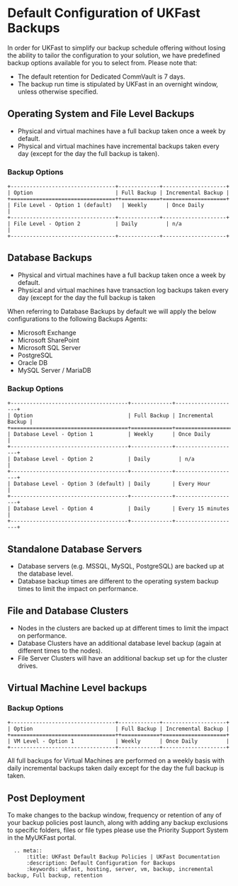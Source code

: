 # Default Configuration of UKFast Backups

In order for UKFast to simplify our backup schedule offering without losing the ability to tailor the configuration to your solution, we have predefined backup options available for you to select from. Please note that: 
- The default retention for Dedicated CommVault is 7 days.
- The backup run time is stipulated by UKFast in an overnight window, unless otherwise specified.

## Operating System and File Level Backups

- Physical and virtual machines have a full backup taken once a week by default.
- Physical and virtual machines have incremental backups taken every day (except for the day the full backup is taken).

### Backup Options

```eval_rst
+---------------------------------+-------------+--------------------+
| Option                          | Full Backup | Incremental Backup |
+=================================++============+====================+
| File Level - Option 1 (default)	| Weekly      | Once Daily         |
+---------------------------------+-------------+--------------------+
| File Level - Option 2	          | Daily	      | n/a                |
+---------------------------------+-------------+--------------------+
```

## Database Backups

- Physical and virtual machines have a full backup taken once a week by default.
- Physical and virtual machines have transaction log backups taken every day (except for the day the full backup is taken

When referring to Database Backups by default we will apply the below configurations to the following Backups Agents: 
- Microsoft Exchange 
- Microsoft SharePoint 
- Microsoft SQL Server
- PostgreSQL
- Oracle DB 
- MySQL Server / MariaDB

### Backup Options

```eval_rst
+-------------------------------------+-------------+--------------------+
| Option                              | Full Backup | Incremental Backup |
+=====================================+=============+====================+
| Database Level - Option 1           | Weekly      | Once Daily         |
+-------------------------------------+-------------+--------------------+
| Database Level - Option 2           | Daily	      | n/a                |
+-------------------------------------+-------------+--------------------+
| Database Level - Option 3 (default) | Daily       | Every Hour         |
+-------------------------------------+-------------+--------------------+
| Database Level - Option 4           | Daily       | Every 15 minutes   |
+-------------------------------------+-------------+--------------------+
```

## Standalone Database Servers

- Database servers (e.g. MSSQL, MySQL, PostgreSQL) are backed up at the database level.
- Database backup times are different to the operating system backup times to limit the impact on performance.

## File and Database Clusters

- Nodes in the clusters are backed up at different times to limit the impact on performance.
-	Database Clusters have an additional database level backup (again at different times to the nodes).
-	File Server Clusters will have an additional backup set up for the cluster drives. 

## Virtual Machine Level backups

### Backup Options

```eval_rst
+---------------------------------+-------------+--------------------+
| Option                          | Full Backup | Incremental Backup |
+=================================++============+====================+
| VM Level - Option 1             | Weekly      | Once Daily         |
+---------------------------------+-------------+--------------------+
```

All full backups for Virtual Machines are performed on a weekly basis with daily incremental backups taken daily except for the day the full backup is taken.

## Post Deployment

To make changes to the backup window, frequency or retention of any of your backup policies post launch, along with adding any backup exclusions to specific folders, files or file types please use the Priority Support System in the MyUKFast portal.

```eval_rst
  .. meta::
      :title: UKFast Default Backup Policies | UKFast Documentation
      :description: Default Configuration for Backups
      :keywords: ukfast, hosting, server, vm, backup, incremental backup, Full backup, retention

